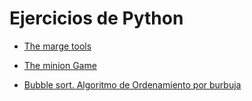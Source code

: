 
<h1> Ejercicios de Python </h1>

<ul>
  <li>
    <p>
      <a href="https://github.com/JorgitoR/HackerRank-Python/blob/main/margetools.py">
        The marge tools
      </a>
      </p>
  </li>
  
  
  <li>
    <p>
      <a href="https://github.com/JorgitoR/HackerRank-Python/blob/main/miniongame.py">
        The minion Game
      </a>
      </p>
  </li>
  
  
  <li>
    <p>
      <a href="https://github.com/JorgitoR/HackerRank-Python/blob/main/ordenamiento.py">
      Bubble sort. Algoritmo de Ordenamiento por burbuja
      </a>
      </p>
  </li>
  
 </ul>
